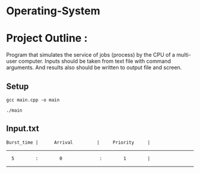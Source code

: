 # Operating-System

# Project Outline : 

Program that simulates the service of jobs (process) by the CPU of a multi-user computer. Inputs should be taken from text file with command arguments. And results also should be written to output file and screen.


## Setup
```
gcc main.cpp -o main
```

```
./main
```

Input.txt
---------------------------------------------------------
    Burst_time |      Arrival         |     Priority     |
---------------------------------------------------------
      5        :        0              :        1        |
---------------------------------------------------------
